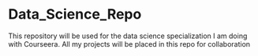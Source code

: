 # Data_Science_Repo
This repository will be used for the data science specialization I am doing with Courseera. All my projects will be placed in this repo for collaboration
